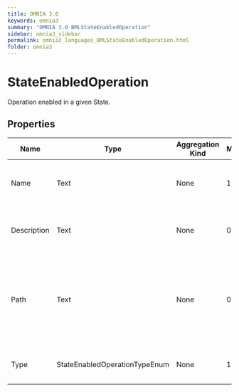 ```yaml
---
title: OMNIA 3.0
keywords: omnia3
summary: "OMNIA 3.0 BMLStateEnabledOperation"
sidebar: omnia3_sidebar
permalink: omnia3_languages_BMLStateEnabledOperation.html
folder: omnia3
---
```


# StateEnabledOperation
Operation enabled in a given State.
## Properties

| Name | Type | Aggregation Kind | Multiplicity | Description |
| --------- | --------- | --------- | --------- | --------- |
| Name | Text | None | 1..1 | The name of the entity (unique identifier). |
| Description | Text | None | 0..1 | The textual explanation of the entities' purpose. |
| Path | Text | None | 0..1 | Path to the operation to enable. When accessing to a composite collection, use the '.' to navigate. |
| Type | StateEnabledOperationTypeEnum | None | 1..1 | The operation type to enable. |


